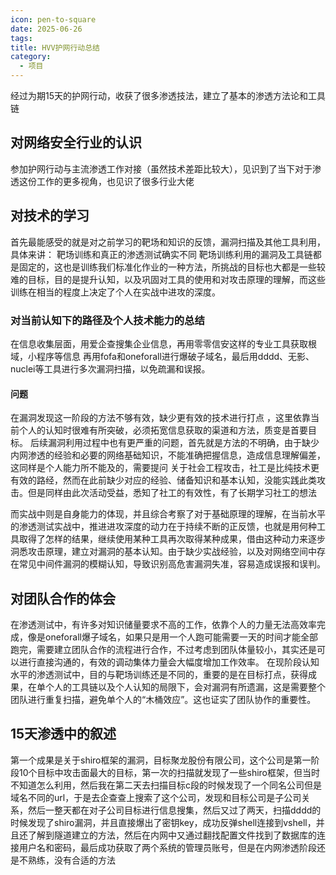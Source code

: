 ```yaml
---
icon: pen-to-square
date: 2025-06-26
tags: 
title: HVV护网行动总结
category:
  - 项目
---
```

经过为期15天的护网行动，收获了很多渗透技法，建立了基本的渗透方法论和工具链
## 对网络安全行业的认识
参加护网行动与主流渗透工作对接（虽然技术差距比较大），见识到了当下对于渗透这份工作的更多视角，也见识了很多行业大佬

## 对技术的学习
首先最能感受的就是对之前学习的靶场和知识的反馈，漏洞扫描及其他工具利用，具体来讲：
靶场训练和真正的渗透测试确实不同
靶场训练利用的漏洞及工具链都是固定的，这也是训练我们标准化作业的一种方法，所挑战的目标也大都是一些较难的目标，目的是提升认知，以及巩固对工具的使用和对攻击原理的理解，而这些训练在相当的程度上决定了个人在实战中进攻的深度。
### 对当前认知下的路径及个人技术能力的总结
在信息收集层面，用爱企查搜集企业信息，再用零零信安这样的专业工具获取根域，小程序等信息
再用fofa和oneforall进行爆破子域名，最后用dddd、无影、nuclei等工具进行多次漏洞扫描，以免疏漏和误报。
#### 问题
在漏洞发现这一阶段的方法不够有效，缺少更有效的技术进行打点 ，这里依靠当前个人的认知时很难有所突破，必须拓宽信息获取的渠道和方法，质变是首要目标。
后续漏洞利用过程中也有更严重的问题，首先就是方法的不明确，由于缺少内网渗透的经验和必要的网络基础知识，不能准确把握信息，造成信息理解偏差，这同样是个人能力所不能及的，需要提问
关于社会工程攻击，社工是比纯技术更有效的路经，然而在此前缺少对应的经验、储备知识和基本认知，没能实践此类攻击。但是同样由此次活动受益，悉知了社工的有效性，有了长期学习社工的想法

而实战中则是自身能力的体现，并且综合考察了对于基础原理的理解，在当前水平的渗透测试实战中，推进进攻深度的动力在于持续不断的正反馈，也就是用何种工具取得了怎样的结果，继续使用某种工具再次取得某种成果，借由这种动力来逐步洞悉攻击原理，建立对漏洞的基本认知。由于缺少实战经验，以及对网络空间中存在常见中间件漏洞的模糊认知，导致识别高危害漏洞失准，容易造成误报和误判。
## 对团队合作的体会
在渗透测试中，有许多对知识储量要求不高的工作，依靠个人的力量无法高效率完成，像是oneforall爆子域名，如果只是用一个人跑可能需要一天的时间才能全部跑完，需要建立团队合作的流程进行合作，不过考虑到团队体量较小，其实还是可以进行直接沟通的，有效的调动集体力量会大幅度增加工作效率。
在现阶段认知水平的渗透测试中，目的与靶场训练还是不同的，重要的是在目标打点，获得成果，在单个人的工具链以及个人认知的局限下，会对漏洞有所遗漏，这是需要整个团队进行重复扫描，避免单个人的“木桶效应”。这也证实了团队协作的重要性。

## 15天渗透中的叙述
第一个成果是关于shiro框架的漏洞，目标聚龙股份有限公司，这个公司是第一阶段10个目标中攻击面最大的目标，第一次的扫描就发现了一些shiro框架，但当时不知道怎么利用，然后我在第二天去扫描目标c段的时候发现了一个同名公司但是域名不同的url，于是去企查查上搜索了这个公司，发现和目标公司是子公司关系，然后一整天都在对子公司目标进行信息搜集，然后又过了两天，扫描dddd的时候发现了shiro漏洞，并且直接爆出了密钥key，成功反弹shell连接到vshell，并且还了解到隧道建立的方法，然后在内网中又通过翻找配置文件找到了数据库的连接用户名和密码，最后成功获取了两个系统的管理员账号，但是在内网渗透阶段还是不熟练，没有合适的方法